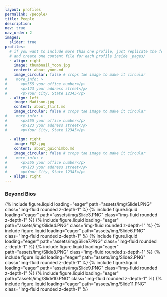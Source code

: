 ```yaml
---
layout: profiles
permalink: /people/
title: People
description: 
nav: true
nav_order: 2
images:
  slider: true
profiles:
  # if you want to include more than one profile, just replicate the following block
  # and create one content file for each profile inside _pages/
  - align: right
    image: thumbnail_Yoon.jpg
    content: about_yoon.md
    image_circular: false # crops the image to make it circular
#    more_info: >
#      <p>555 your office number</p>
#      <p>123 your address street</p>
#      <p>Your City, State 12345</p>
  - align: left
    image: Madison.jpg
    content: about_flint.md
    image_circular: false # crops the image to make it circular
#    more_info: >
#      <p>555 your office number</p>
#      <p>123 your address street</p>
#      <p>Your City, State 12345</p>
 
  - align: right
    image: FQ2.jpg
    content: about_quichimbo.md
    image_circular: false # crops the image to make it circular
#    more_info: >
#      <p>555 your office number</p>
#      <p>123 your address street</p>
#      <p>Your City, State 12345</p>
  - align: right
---
```

### Beyond Bios

<swiper-container keyboard="true" navigation="true" pagination="true" pagination-clickable="true" pagination-dynamic-bullets="true" rewind="true">
  <swiper-slide>{% include figure.liquid loading="eager" path="assets/img/Slide1.PNG" class="img-fluid rounded z-depth-1" %}</swiper-slide>
  <swiper-slide>{% include figure.liquid loading="eager" path="assets/img/Slide3.PNG" class="img-fluid rounded z-depth-1" %}</swiper-slide>
  <swiper-slide>{% include figure.liquid loading="eager" path="assets/img/Slide4.PNG" class="img-fluid rounded z-depth-1" %}</swiper-slide>
  <swiper-slide>{% include figure.liquid loading="eager" path="assets/img/Slide6.PNG" class="img-fluid rounded z-depth-1" %}</swiper-slide>
  <swiper-slide>{% include figure.liquid loading="eager" path="assets/img/Slide7.PNG" class="img-fluid rounded z-depth-1" %}</swiper-slide>
  <swiper-slide>{% include figure.liquid loading="eager" path="assets/img/Slide8.PNG" class="img-fluid rounded z-depth-1" %}</swiper-slide>
  <swiper-slide>{% include figure.liquid loading="eager" path="assets/img/Slide2.PNG" class="img-fluid rounded z-depth-1" %}</swiper-slide>
  <swiper-slide>{% include figure.liquid loading="eager" path="assets/img/Slide9.PNG" class="img-fluid rounded z-depth-1" %}</swiper-slide>
  <swiper-slide>{% include figure.liquid loading="eager" path="assets/img/Slide10.PNG" class="img-fluid rounded z-depth-1" %}</swiper-slide>
  <swiper-slide>{% include figure.liquid loading="eager" path="assets/img/Slide11.PNG" class="img-fluid rounded z-depth-1" %}</swiper-slide>
</swiper-container>


